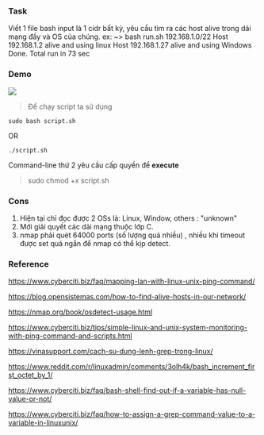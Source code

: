 ### Task
Viết 1 file bash input là 1 cidr bất kỳ, yêu cầu tìm ra các host alive trong dải mạng đấy và OS của chúng.
ex: 
~> bash run.sh 192.168.1.0/22
Host 192.168.1.2 alive and using linux
Host 192.168.1.27 alive and using Windows
Done.
Total run in 73 sec

### Demo 
![](https://github.com/linhnt31/internship-2020/blob/linhnt-baocao-t1/LinhNT/Task-1-Find-all-hosts-alive/demo.png)

> Để chạy script ta sử dụng

```
sudo bash script.sh
```

OR

```
./script.sh
```

Command-line thứ 2 yêu cầu cấp quyền để **execute** 
> sudo chmod +x script.sh
### Cons 
1. Hiện tại chỉ đọc được 2 OSs là: Linux, Window, others : "unknown"
2. Mới giải quyết các dải mạng thuộc lớp C.
3. nmap phải quét 64000 ports (số lượng quá nhiều) , nhiều khi timeout được set quá ngắn để nmap có thể kịp detect.

### Reference
https://www.cyberciti.biz/faq/mapping-lan-with-linux-unix-ping-command/

https://blog.opensistemas.com/how-to-find-alive-hosts-in-our-network/

https://nmap.org/book/osdetect-usage.html

https://www.cyberciti.biz/tips/simple-linux-and-unix-system-monitoring-with-ping-command-and-scripts.html

https://vinasupport.com/cach-su-dung-lenh-grep-trong-linux/

https://www.reddit.com/r/linuxadmin/comments/3olh4k/bash_increment_first_octet_by_1/

https://www.cyberciti.biz/faq/bash-shell-find-out-if-a-variable-has-null-value-or-not/

https://www.cyberciti.biz/faq/how-to-assign-a-grep-command-value-to-a-variable-in-linuxunix/

